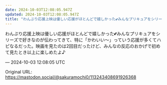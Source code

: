 ```yaml
---
date: 2024-10-03T12:08:05.947Z
updated: 2024-10-03T12:08:05.947Z
title: "わんぷり応援上映は優しい応援がほとんどで嬉しかった💕みんなプリキュアをシリーズで[...]"
---
```


<p>わんぷり応援上映は優しい応援がほとんどで嬉しかった💕みんなプリキュアをシリーズで好きなのが伝わってきて、特に「かわいい〜」っていう応援が多くてハピなるだった。映画を見たのは2回目だったけど、みんなの反応のおかげで初めて見たとき以上に楽しめたよ♪</p>

&mdash; 2024-10-03 12:08:05 UTC

Original URL: https://mastodon.social/@sakuramochi0/113243408691926368
